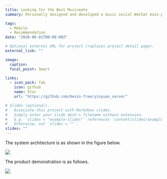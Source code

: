 ```yaml
---
title: Looking for the Best Musicmate
summary: Personally designed and developed a music social WeChat mini-program, aiming to find the best friends through music. The front end is developed using native WeChat applets, and the background is developed using Java based on Spring. It mainly includes modules such as music service, music interaction and exclusive recommendation. The service is offline, and the code is open source on [GitHub](https://github.com/Kevin-free/yinyuan_server).

tags:
  - Mobile
  - Recommendation
date: "2020-06-01T00:00:00Z"

# Optional external URL for project (replaces project detail page).
external_link: ""

image:
  caption:
  focal_point: Smart

links:
  - icon_pack: fab
    icon: github
    name: Star
    url: "https://github.com/Kevin-free/yinyuan_server"

# Slides (optional).
#   Associate this project with Markdown slides.
#   Simply enter your slide deck's filename without extension.
#   E.g. `slides = "example-slides"` references `content/slides/example-slides.md`.
#   Otherwise, set `slides = ""`.
slides: ""
---
```


The system architecture is as shown in the figure below.

![](https://img.ifree258.top/yinyuan/docs/%E7%B3%BB%E7%BB%9F%E6%9E%B6%E6%9E%84%E5%9B%BE.png)

The product demonstration is as follows.

![](https://img.ifree258.top/yinyuan/docs/demo.gif)
